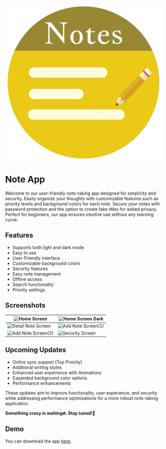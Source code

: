 <p align="center">
    <a href="https://github.com/shivam-raj12/Note-App" target="_blank" rel="noopener noreferrer">
        <img src="https://raw.githubusercontent.com/shivam-raj12/Note-App/master/app/src/main/ic_launcher-playstore.png" alt="Your Logo">
    </a>
</p>

# Note App

Welcome to our user-friendly note-taking app designed for simplicity and security. Easily organize your thoughts with customizable features such as priority levels and background colors for each note. Secure your notes with password protection and the option to create fake titles for added privacy. Perfect for beginners, our app ensures intuitive use without any learning curve.

## Features

- Supports both light and dark mode
- Easy to use
- User-Friendly interface
- Customizable background colors
- Security features
- Easy note management
- Offline access
- Search functionality
- Priority settings


## Screenshots



| ![Home Screen](https://github.com/shivam-raj12/Note_App/blob/master/assests/screenshots/Home%20Screen.png) | ![Home Screen Dark](https://github.com/shivam-raj12/Note_App/blob/master/assests/screenshots/Home%20Screen%20Dark.png) |
| ---------------------- | ---------------------- |
| ![Detail Note Screen](https://github.com/shivam-raj12/Note_App/blob/master/assests/screenshots/Detail%20Screen.png) | ![Add Note Screen(1)](https://github.com/shivam-raj12/Note_App/blob/master/assests/screenshots/Add%20Note%20Screen(1).png) |
| ![Add Note Screen(2)](https://github.com/shivam-raj12/Note_App/blob/master/assests/screenshots/Add%20Note%20Screen(2).png) | ![Security Screen](https://github.com/shivam-raj12/Note_App/blob/master/assests/screenshots/Security%20Screen.png) |



## Upcoming Updates

- Online sync support (Top Priority)
- Additional writing styles
- Enhanced user experience with Animations
- Expanded background color options
- Performance enhancements

These updates aim to improve functionality, user experience, and security while addressing performance optimizations for a more robust note-taking application.

**Something crazy is waiting🔥. Stay tuned!🚀**

## Demo

You can download the app [here](https://github.com/shivam-raj12/Note_App/blob/master/assests/app/Note%20App.apk).

